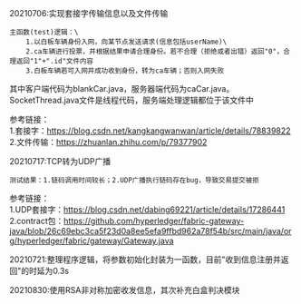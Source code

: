 20210706:实现套接字传输信息以及文件传输

    主函数(test)逻辑：\
        1.以白板车辆身份入网，向某节点发送请求(信息包括userName)\
        2.ca车辆进行投票，并根据结果申请合理身份。若不合理（拒绝或者出错）返回"0"，合理返回"1"+".id"文件内容
        3.白板车辆若可入网并成功收到身份，转为ca车辆；否则入网失败

其中客户端代码为blankCar.java，服务器端代码为caCar.java。SocketThread.java文件是线程代码，服务端处理逻辑都位于该文件中

参考链接：<br>
1.套接字：https://blog.csdn.net/kangkangwanwan/article/details/78839822 <br>
2.文件传输：https://zhuanlan.zhihu.com/p/79377902

20210717:TCP转为UDP广播

    测试结果：1.链码调用时间较长；2.UDP广播执行链码存在bug，导致交易提交被拒

参考链接：<br>
1.UDP套接字：https://blog.csdn.net/dabing69221/article/details/17286441
2.contract包：https://github.com/hyperledger/fabric-gateway-java/blob/26c69ebc3ca5f23d0a8ee5efa9ffbd962a78f54b/src/main/java/org/hyperledger/fabric/gateway/Gateway.java

20210721:整理程序逻辑，将参数初始化封装为一函数，目前"收到信息注册并返回"的时延为0.3s

20210830:使用RSA非对称加密收发信息，其次补充白盒判决模块